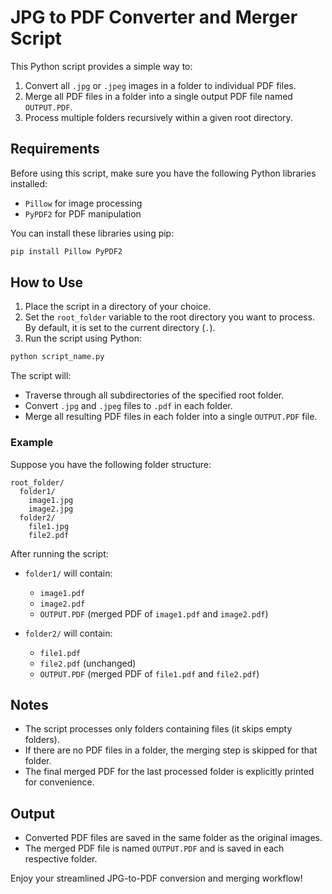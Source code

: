 # JPG to PDF Converter and Merger Script

This Python script provides a simple way to:
1. Convert all `.jpg` or `.jpeg` images in a folder to individual PDF files.
2. Merge all PDF files in a folder into a single output PDF file named `OUTPUT.PDF`.
3. Process multiple folders recursively within a given root directory.

## Requirements

Before using this script, make sure you have the following Python libraries installed:

- `Pillow` for image processing
- `PyPDF2` for PDF manipulation

You can install these libraries using pip:

```bash
pip install Pillow PyPDF2
```

## How to Use

1. Place the script in a directory of your choice.
2. Set the `root_folder` variable to the root directory you want to process. By default, it is set to the current directory (`.`).
3. Run the script using Python:

```bash
python script_name.py
```

The script will:
- Traverse through all subdirectories of the specified root folder.
- Convert `.jpg` and `.jpeg` files to `.pdf` in each folder.
- Merge all resulting PDF files in each folder into a single `OUTPUT.PDF` file.

### Example

Suppose you have the following folder structure:

```
root_folder/
  folder1/
    image1.jpg
    image2.jpg
  folder2/
    file1.jpg
    file2.pdf
```

After running the script:

- `folder1/` will contain:
  - `image1.pdf`
  - `image2.pdf`
  - `OUTPUT.PDF` (merged PDF of `image1.pdf` and `image2.pdf`)

- `folder2/` will contain:
  - `file1.pdf`
  - `file2.pdf` (unchanged)
  - `OUTPUT.PDF` (merged PDF of `file1.pdf` and `file2.pdf`)

## Notes

- The script processes only folders containing files (it skips empty folders).
- If there are no PDF files in a folder, the merging step is skipped for that folder.
- The final merged PDF for the last processed folder is explicitly printed for convenience.

## Output

- Converted PDF files are saved in the same folder as the original images.
- The merged PDF file is named `OUTPUT.PDF` and is saved in each respective folder.

Enjoy your streamlined JPG-to-PDF conversion and merging workflow!

